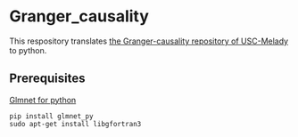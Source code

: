 # Granger_causality

This respository translates [the Granger-causality repository of USC-Melady](https://github.com/USC-Melady/Granger-causality)
to python.

## Prerequisites
[Glmnet for python](https://github.com/bbalasub1/glmnet_python)
```shell
pip install glmnet_py
sudo apt-get install libgfortran3
```
